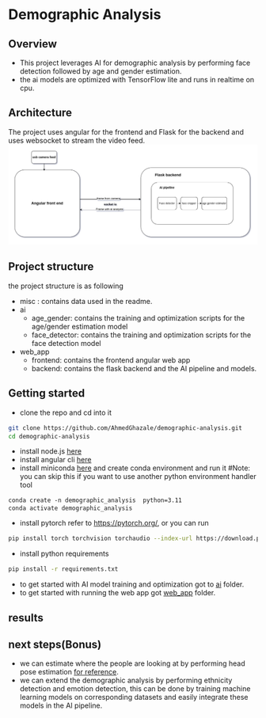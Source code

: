 # Demographic Analysis


## Overview
* This project leverages AI for demographic analysis by performing face detection followed by age and gender estimation. 
* the ai models are optimized with TensorFlow lite and runs in realtime on cpu.

## Architecture
The project uses angular for the frontend and Flask for the backend and uses websocket to stream the video feed.
![plot](./misc/architicture.png)
## Project structure
the project structure is as following
* misc : contains data used in the readme.
* ai
    * age_gender: contains the training and optimization scripts for the age/gender estimation model
    * face_detector: contains the training and optimization scripts for the face detection model
* web_app
    * frontend: contains the frontend angular web app
    * backend: contains the flask backend and the AI pipeline and models.

## Getting started
* clone the repo and cd into it
```bash
git clone https://github.com/AhmedGhazale/demographic-analysis.git
cd demographic-analysis
```
* install node.js [here](https://nodejs.org/en/download)
* install angular cli [here](https://angular.dev/installation#install-angular-cli)
* install miniconda [here](https://www.anaconda.com/download/success) and create conda environment and run it #Note: you can skip this if you want to use another python environment handler tool
```bask
conda create -n demographic_analysis  python=3.11
conda activate demographic_analysis
```
* install pytorch refer to https://pytorch.org/, or you can run
```bash
pip install torch torchvision torchaudio --index-url https://download.pytorch.org/whl/cu126
```
* install python requirements
```bash 
pip install -r requirements.txt
``` 
* to get started with AI model training and optimization got to [ai](ai/) folder.
* to get started with running the web app got [web_app](web_app) folder.

## results


## next steps(Bonus)

* we can estimate where the people are looking at by performing head pose estimation [for reference](https://github.com/thohemp/6drepnet360).
* we can extend the demographic analysis by performing ethnicity detection and emotion detection, this can be done by training machine learning models on corresponding datasets and easily integrate these models in the AI pipeline.  

